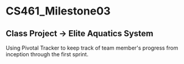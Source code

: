 # CS461_Milestone03
## Class Project -> Elite Aquatics System

Using Pivotal Tracker to keep track of team member's progress from inception through the first sprint.
